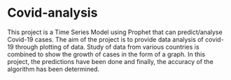 # Covid-analysis

This project is a Time Series Model using Prophet that can predict/analyse Covid-19 cases. The aim of the  project  is  to  provide data analysis of covid-19 through plotting of data. Study of data from various countries is combined to show the growth of cases in the form of a graph. In this project, the predictions have been done and finally, the accuracy of the algorithm has been determined. 
